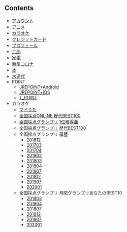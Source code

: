 ## Contents

- [アカウント](アカウント.md)
- [アニメ](アニメ.md)
- [カラオケ](カラオケ.md)
- [クレジットカード](クレジットカード.md)
- [プロフィール](プロフィール.md)
- [二郎](二郎.md)
- [家電](家電.md)
- [新型コロナ](新型コロナ.md)
- [本](本.md)
- [水道代](水道代.md)
- POINT
  - [JREPOINT+Android](POINT/JREPOINT+Android.md)
  - [JREPOINT+iOS](POINT/JREPOINT+iOS.md)
  - [T_POINT](POINT/T_POINT.md)
- カラオケ
  - [マイうた](カラオケ/マイうた.md)
  - [全国採点ONLINE 歴代BEST100](カラオケ/全国採点ONLINE%20歴代BEST100.md)
  - [全国採点グランプリ 1位獲得曲](カラオケ/全国採点グランプリ%201位獲得曲.md)
  - [全国採点グランプリ 歴代BEST100](カラオケ/全国採点グランプリ%20歴代BEST100.md)
  - 全国採点グランプリ  履歴
    - [201612](カラオケ/全国採点グランプリ%20%20履歴/201612.md)
    - [201703](カラオケ/全国採点グランプリ%20%20履歴/201703.md)
    - [201704](カラオケ/全国採点グランプリ%20%20履歴/201704.md)
    - [201802](カラオケ/全国採点グランプリ%20%20履歴/201802.md)
    - [201803](カラオケ/全国採点グランプリ%20%20履歴/201803.md)
    - [201804](カラオケ/全国採点グランプリ%20%20履歴/201804.md)
    - [201807](カラオケ/全国採点グランプリ%20%20履歴/201807.md)
    - [201812](カラオケ/全国採点グランプリ%20%20履歴/201812.md)
    - [201907](カラオケ/全国採点グランプリ%20%20履歴/201907.md)
    - [202001](カラオケ/全国採点グランプリ%20%20履歴/202001.md)
  - 全国採点グランプリ  月間グランプリあなたのBEST10
    - [201803](カラオケ/全国採点グランプリ%20%20月間グランプリあなたのBEST10/201803.md)
    - [201804](カラオケ/全国採点グランプリ%20%20月間グランプリあなたのBEST10/201804.md)
    - [201807](カラオケ/全国採点グランプリ%20%20月間グランプリあなたのBEST10/201807.md)
    - [201812](カラオケ/全国採点グランプリ%20%20月間グランプリあなたのBEST10/201812.md)
    - [201907](カラオケ/全国採点グランプリ%20%20月間グランプリあなたのBEST10/201907.md)
    - [202001](カラオケ/全国採点グランプリ%20%20月間グランプリあなたのBEST10/202001.md)
